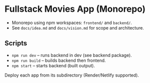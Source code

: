 # Fullstack Movies App (Monorepo)

- Monorepo using npm workspaces: `frontend/` and `backend/`.
- See `docs/idea.md` and `docs/vision.md` for scope and architecture.

## Scripts

- `npm run dev` – runs backend in dev (see backend package).
- `npm run build` – builds backend then frontend.
- `npm start` – starts backend (built output).

Deploy each app from its subdirectory (Render/Netlify supported).
